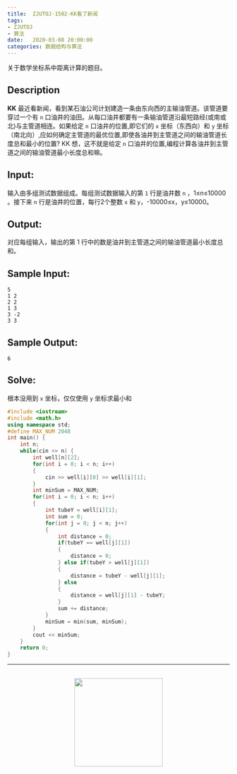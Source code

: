 ```yaml
---
title:  ZJUTOJ-1502-KK看了新闻
tags:
- ZJUTOJ
- 算法
date:   2020-03-08 20:00:00
categories: 数据结构与算法
---
```


关于数学坐标系中距离计算的题目。

## Description

**KK** 最近看新闻，看到某石油公司计划建造一条由东向西的主输油管道。该管道要穿过一个有 `n` 口油井的油田。从每口油井都要有一条输油管道沿最短路经(或南或北)与主管道相连。如果给定 `n` 口油井的位置,即它们的 `x` 坐标（东西向）和 `y` 坐标（南北向）,应如何确定主管道的最优位置,即使各油井到主管道之间的输油管道长度总和最小的位置? KK 想，这不就是给定 `n` 口油井的位置,编程计算各油井到主管道之间的输油管道最小长度总和嘛。

## Input:

输入由多组测试数据组成。每组测试数据输入的第 `1` 行是油井数 `n` ，1≤n≤10000 。接下来 `n` 行是油井的位置，每行2个整数 `x` 和 `y`，-10000≤x，y≤10000。

## Output:

对应每组输入，输出的第 1 行中的数是油井到主管道之间的输油管道最小长度总和。

## Sample Input:

```
5
1 2
2 2
1 3
3 -2
3 3
```

## Sample Output:

```
6
```

## Solve:

根本没用到 `x` 坐标，仅仅使用 `y` 坐标求最小和

```c++
#include <iostream>
#include <math.h>
using namespace std;
#define MAX_NUM 2048
int main() {
    int n;
    while(cin >> n) {
        int well[n][2];
        for(int i = 0; i < n; i++) 
        {
            cin >> well[i][0] >> well[i][1];
        }
        int minSum = MAX_NUM;
        for(int i = 0; i < n; i++) 
        {
            int tubeY = well[i][1];
            int sum = 0;
            for(int j = 0; j < n; j++) 
            {
                int distance = 0;
                if(tubeY == well[j][1]) 
                {
                    distance = 0;
                } else if(tubeY > well[j][1]) 
                {
                    distance = tubeY - well[j][1];
                } else 
                {
                    distance = well[j][1] - tubeY;
                }
                sum += distance;
            }
            minSum = min(sum, minSum);
        }
        cout << minSum;
    }
    return 0;
}

```

<div align="center">
    <hr style="height:1px;"/>
    <br>
    <img width="200px" src="https://runcoderhang.github.io/thumbnails/wxgzh-hang.png">
</div>